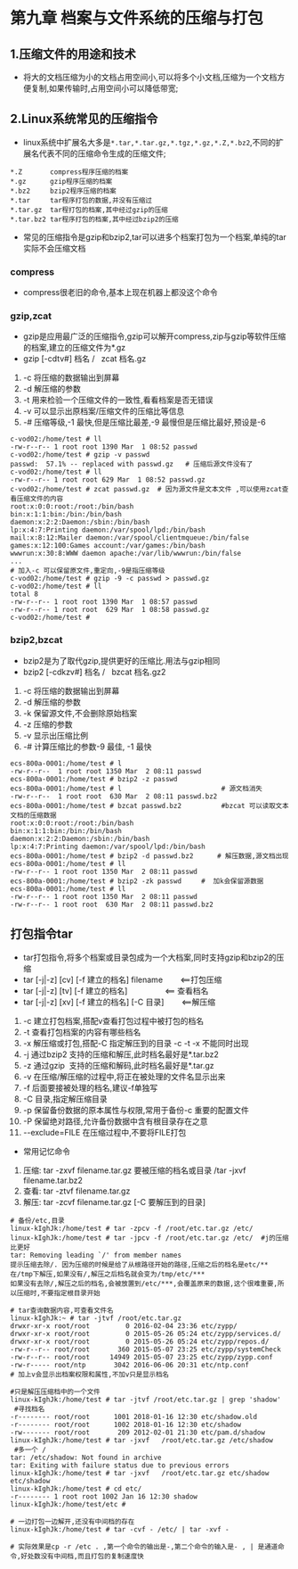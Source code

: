 # 第九章 档案与文件系统的压缩与打包


## 1.压缩文件的用途和技术

* 将大的文档压缩为小的文档占用空间小,可以将多个小文档,压缩为一个文档方便复制,如果传输时,占用空间小可以降低带宽;

## 2.Linux系统常见的压缩指令

* linux系统中扩展名大多是`*.tar,*.tar.gz,*.tgz,*.gz,*.Z,*.bz2`,不同的扩展名代表不同的压缩命令生成的压缩文件;
```
*.Z       compress程序压缩的档案
*.gz      gzip程序压缩的档案 
*.bz2     bzip2程序压缩的档案
*.tar     tar程序打包的数据,并没有压缩过
*.tar.gz  tar程打包的档案,其中经过gzip的压缩
*.tar.bz2 tar程序打包的档案,其中经过bzip2的压缩
```
* 常见的压缩指令是gzip和bzip2,tar可以进多个档案打包为一个档案,单纯的tar实际不会压缩文档

### compress

* compress很老旧的命令,基本上现在机器上都没这个命令

### gzip,zcat

* gzip是应用最广泛的压缩指令,gzip可以解开compress,zip与gzip等软件压缩的档案,建立的压缩文件为*.gz
* gzip [-cdtv#] 档名  /   zcat 档名.gz
1. -c 将压缩的数据输出到屏幕
2. -d 解压缩的参数
3. -t 用来检验一个压缩文件的一致性,看看档案是否无错误
4. -v 可以显示出原档案/压缩文件的压缩比等信息
5. -# 压缩等级,-1 最快,但是压缩比最差,-9 最慢但是压缩比最好,预设是-6

```
c-vod02:/home/test # ll
-rw-r--r-- 1 root root 1390 Mar  1 08:52 passwd
c-vod02:/home/test # gzip -v passwd
passwd:  57.1% -- replaced with passwd.gz   # 压缩后源文件没有了
c-vod02:/home/test # ll
-rw-r--r-- 1 root root 629 Mar  1 08:52 passwd.gz
c-vod02:/home/test # zcat passwd.gz  # 因为源文件是文本文件 ,可以使用zcat查看压缩文件的内容
root:x:0:0:root:/root:/bin/bash
bin:x:1:1:bin:/bin:/bin/bash
daemon:x:2:2:Daemon:/sbin:/bin/bash
lp:x:4:7:Printing daemon:/var/spool/lpd:/bin/bash
mail:x:8:12:Mailer daemon:/var/spool/clientmqueue:/bin/false
games:x:12:100:Games account:/var/games:/bin/bash
wwwrun:x:30:8:WWW daemon apache:/var/lib/wwwrun:/bin/false
...
# 加入-c 可以保留原文件,重定向,-9是指压缩等级
c-vod02:/home/test # gzip -9 -c passwd > passwd.gz
c-vod02:/home/test # ll
total 8
-rw-r--r-- 1 root root 1390 Mar  1 08:57 passwd
-rw-r--r-- 1 root root  629 Mar  1 08:58 passwd.gz
c-vod02:/home/test #
```

### bzip2,bzcat

* bzip2是为了取代gzip,提供更好的压缩比.用法与gzip相同
* bzip2 [-cdkzv#] 档名  /   bzcat 档名.gz2
1. -c 将压缩的数据输出到屏幕
2. -d 解压缩的参数
3. -k 保留源文件,不会删除原始档案
4. -z 压缩的参数
5. -v 显示出压缩比例
6. -# 计算压缩比的参数-9 最佳, -1 最快

```
ecs-800a-0001:/home/test # l
-rw-r--r--  1 root root 1350 Mar  2 08:11 passwd
ecs-800a-0001:/home/test # bzip2 -z passwd
ecs-800a-0001:/home/test # l                         # 源文档消失
-rw-r--r--  1 root root  630 Mar  2 08:11 passwd.bz2
ecs-800a-0001:/home/test # bzcat passwd.bz2          #bzcat 可以读取文本文档的压缩数据
root:x:0:0:root:/root:/bin/bash
bin:x:1:1:bin:/bin:/bin/bash
daemon:x:2:2:Daemon:/sbin:/bin/bash
lp:x:4:7:Printing daemon:/var/spool/lpd:/bin/bash
ecs-800a-0001:/home/test # bzip2 -d passwd.bz2      # 解压数据,源文档出现
ecs-800a-0001:/home/test # ll                      
-rw-r--r-- 1 root root 1350 Mar  2 08:11 passwd
ecs-800a-0001:/home/test # bzip2 -zk passwd     #  加k会保留源数据
ecs-800a-0001:/home/test # ll
-rw-r--r-- 1 root root 1350 Mar  2 08:11 passwd
-rw-r--r-- 1 root root  630 Mar  2 08:11 passwd.bz2
```
## 打包指令tar

* tar打包指令,将多个档案或目录包成为一个大档案,同时支持gzip和bzip2的压缩
* tar [-j|-z] [cv] [-f 建立的档名] filename        <==打包压缩
* tar [-j|-z] [tv] [-f 建立的档名]                 <== 查看档名
* tar [-j|-z] [xv] [-f 建立的档名] [-C 目录]        <==解压缩
1. -c 建立打包档案,搭配v查看打包过程中被打包的档名
2. -t 查看打包档案的内容有哪些档名
3. -x 解压缩或打包,搭配-C 指定解压到的目录 -c -t -x 不能同时出现
4. -j 通过bzip2 支持的压缩和解压,此时档名最好是*.tar.bz2
5. -z 通过gzip  支持的压缩和解码,此时档名最好是*.tar.gz
6. -v 在压缩/解压缩的过程中,将正在被处理的文件名显示出来
7. -f 后面要接被处理的档名,建议-f单独写
8. -C 目录,指定解压缩目录
9. -p 保留备份数据的原本属性与权限,常用于备份-c 重要的配置文件
10. -P 保留绝对路径,允许备份数据中含有根目录存在之意
11. --exclude=FILE 在压缩过程中,不要将FILE打包

* 常用记忆命令
1. 压缩: tar -zxvf filename.tar.gz 要被压缩的档名或目录 /tar -jxvf filename.tar.bz2
2. 查看: tar -ztvf filename.tar.gz 
3. 解压: tar -zcvf filename.tar.gz [-C 要解压到的目录]

```
# 备份/etc,目录
linux-kIghJk:/home/test # tar -zpcv -f /root/etc.tar.gz /etc/
linux-kIghJk:/home/test # tar -jpcv -f /root/etc.tar.gz /etc/  #j的压缩比更好
tar: Removing leading `/' from member names
提示压缩去除/. 因为压缩的时候是给了从根路径开始的路径,压缩之后的档名是etc/**
在/tmp下解压,如果没有/,解压之后档名就会变为/tmp/etc/***
如果没有去除/,解压之后的档名,会被放置到/etc/***,会覆盖原来的数据,这个很难重要,所以压缩时,不要指定根目录开始

# tar查询数据内容,可查看文件名 
linux-kIghJk:~ # tar -jtvf /root/etc.tar.gz   
drwxr-xr-x root/root         0 2016-02-04 23:36 etc/zypp/
drwxr-xr-x root/root         0 2015-05-26 05:24 etc/zypp/services.d/
drwxr-xr-x root/root         0 2015-05-26 05:24 etc/zypp/repos.d/
-rw-r--r-- root/root       360 2015-05-07 23:25 etc/zypp/systemCheck
-rw-r--r-- root/root     14949 2015-05-07 23:25 etc/zypp/zypp.conf
-rw-r----- root/ntp       3042 2016-06-06 20:31 etc/ntp.conf
# 加上v会显示出档案权限和属性,不加v只是显示档名

#只是解压压缩档中的一个文件
linux-kIghJk:/home/test # tar -jtvf /root/etc.tar.gz | grep 'shadow'  #寻找档名
-r-------- root/root      1001 2018-01-16 12:30 etc/shadow.old
-r-------- root/root      1002 2018-01-16 12:30 etc/shadow
-rw------- root/root       209 2012-02-01 21:30 etc/pam.d/shadow  
linux-kIghJk:/home/test # tar -jxvf   /root/etc.tar.gz /etc/shadow    #多一个 /
tar: /etc/shadow: Not found in archive
tar: Exiting with failure status due to previous errors
linux-kIghJk:/home/test # tar -jxvf   /root/etc.tar.gz etc/shadow
etc/shadow
linux-kIghJk:/home/test # cd etc/
-r-------- 1 root root 1002 Jan 16 12:30 shadow
linux-kIghJk:/home/test/etc #

# 一边打包一边解开,还没有中间档的存在
linux-kIghJk:/home/test # tar -cvf - /etc/ | tar -xvf -

# 实际效果是cp -r /etc . ,第一个命令的输出是-,第二个命令的输入是- , | 是通道命令,好处数没有中间档,而且打包的复制速度快
```



